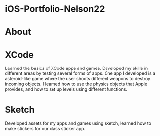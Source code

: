 # iOS-Portfolio-Nelson22
# About

# XCode
Learned the basics of XCode apps and games. Developed my skills in different areas by testing several forms of apps. One app I developed is a asteroid-like game where the user shoots different weapons to destroy incoming objects. I learned how to use the physics objects that Apple provides, and how to set up levels using different functions.

# Sketch
Developed assets for my apps and games using sketch, learned how to make stickers for our class sticker app.

